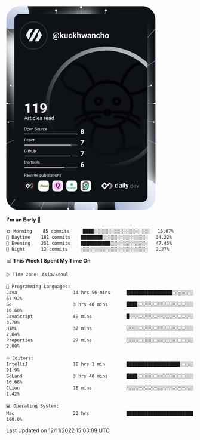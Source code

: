<a href="https://app.daily.dev/kuckhwancho"><img src="https://github.com/kuckjwi0928/kuckjwi0928/blob/master/devcard.svg" width="400" alt="Kuckjwi Devcard"/></a>

<!--START_SECTION:waka-->
**I'm an Early 🐤** 

```text
🌞 Morning    85 commits     ████░░░░░░░░░░░░░░░░░░░░░   16.07% 
🌆 Daytime    181 commits    ████████░░░░░░░░░░░░░░░░░   34.22% 
🌃 Evening    251 commits    ███████████░░░░░░░░░░░░░░   47.45% 
🌙 Night      12 commits     ░░░░░░░░░░░░░░░░░░░░░░░░░   2.27%

```


📊 **This Week I Spent My Time On** 

```text
⌚︎ Time Zone: Asia/Seoul

💬 Programming Languages: 
Java                     14 hrs 56 mins      █████████████████░░░░░░░░   67.92% 
Go                       3 hrs 40 mins       ████░░░░░░░░░░░░░░░░░░░░░   16.68% 
JavaScript               49 mins             █░░░░░░░░░░░░░░░░░░░░░░░░   3.78% 
HTML                     37 mins             ░░░░░░░░░░░░░░░░░░░░░░░░░   2.84% 
Properties               27 mins             ░░░░░░░░░░░░░░░░░░░░░░░░░   2.08%

🔥 Editors: 
IntelliJ                 18 hrs 1 min        ████████████████████░░░░░   81.9% 
GoLand                   3 hrs 40 mins       ████░░░░░░░░░░░░░░░░░░░░░   16.68% 
CLion                    18 mins             ░░░░░░░░░░░░░░░░░░░░░░░░░   1.42%

💻 Operating System: 
Mac                      22 hrs              █████████████████████████   100.0%

```


 Last Updated on 12/11/2022 15:03:09 UTC
<!--END_SECTION:waka-->
